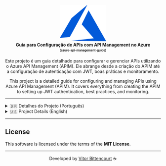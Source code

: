 <p align="center">
<img src="./assets/azure-logo.png" alt="Azure API Management" width="150" /> <br /> <b>Guia para Configuração de APIs com API Management no Azure</b> <br /> <sub><sup><b>(azure-api-management-guide)</b></sup></sub> <br /> </p> 
<p align="center"> Este projeto é um guia detalhado para configurar e gerenciar APIs utilizando o Azure API Management (APIM). Ele abrange desde a criação do APIM até a configuração de autenticação com JWT, boas práticas e monitoramento. <br /> </p>

<p align="center"> This project is a detailed guide for configuring and managing APIs using Azure API Management (APIM). It covers everything from creating the APIM to setting up JWT authentication, best practices, and monitoring. <br /> </p>

---

<details> <summary>🇧🇷 Detalhes do Projeto (Português)</summary>

## Resumo do Projeto

Este guia foi desenvolvido para auxiliar na configuração de APIs no Azure utilizando o API Management. Ele fornece instruções passo a passo para criar, configurar e gerenciar APIs, incluindo práticas recomendadas e configurações avançadas, como autenticação com JWT.

---

## Funcionalidades

- **Criação do API Management (APIM)**: Instruções para configurar o APIM, incluindo escolha de região, grupo de recursos e camada de preços.
- **Monitoramento**: Configuração de Log Analytics e Defender for Cloud para monitorar e proteger as APIs.
- **Configuração de Rede**: Orientações para configurar redes virtuais (VNET) ou endpoints privados.
- **Autenticação com JWT**: Passo a passo para configurar autenticação segura utilizando tokens JWT.
- **Boas Práticas**: Recomendações para ajustar endereços HTTP, configurar assinaturas e gerenciar permissões.
- **Configuração de CORS**: Controle de acesso às APIs por meio de configurações de CORS.

---

## Tecnologias e Ferramentas Utilizadas

- **Azure API Management (APIM)**: Serviço de gerenciamento de APIs.
- **Log Analytics**: Ferramenta para monitoramento e análise de logs.
- **Defender for Cloud**: Solução de segurança para proteger recursos no Azure.
- **JWT (JSON Web Token)**: Padrão para autenticação segura.

---

# Guia para Configuração de uma API com API Management no Azure

## 1. Criando o API Management (APIM)

1. Escolha a **região**.
2. Defina o **grupo de recursos**, **e-mail** e o **nome da organização**.
3. Escolha a **camada (Pricing Tier)**:
   - Avalie a camada que melhor atende às necessidades do negócio.
   - Consulte a documentação oficial para mais detalhes sobre os preços.

## 2. Monitoramento

- Configure o **Log Analytics** para monitorar a API.
- Utilize o **Defender for Cloud** para aumentar a segurança.

## 3. Configuração de Rede (Virtual Network)

- Caso utilize **VNET**, escolha a **Virtual Network** e as **sub-redes**.
- Caso contrário, configure um **private endpoint**.

## 4. Identidade Gerenciada

- Defina se o recurso terá acesso a outros recursos existentes no Azure.

## 5. Tags

- Utilize **tags** para identificar quem está usando e monitorar os custos do projeto.

## 6. Configuração de CORS

- Configure o **CORS** para controlar o acesso à API.
- Adicione o endereço do APIM.

## 7. Configurando a API

1. Adicione uma nova API.
2. Escolha o **App Service**.
3. Defina:
   - Nome da API.
   - Sufixo da URL.
4. Crie:
   - Tags.
   - Produtos.
   - Versões da API (se necessário).
5. Finalize criando a API.

## 8. Boas Práticas

- Na aba **Design**, ajuste os endereços das requisições HTTP.
- Em **Settings**, configure a assinatura (Subscription):
  - Altere o nome do cabeçalho (Header name), geralmente começando com `x-`, ex.: `x-api-key`.
- Em **Subscriptions**, crie uma nova assinatura:
  - Defina o nome.
  - Escolha a API criada.
  - Gere a chave de acesso.

## 9. Configurando Autenticação com JWT

1. No **App Registration**, registre um novo aplicativo:
   - Salve o **Client ID**, **OAUTH Token Endpoint** e **OpenID**.
   - Em **Manage -> Certificates & Secrets**, crie uma nova secret e salve o valor.
   - Se necessário, crie roles e adicione permissões.
2. Configure a validação do JWT no APIM:
   - Valide o token no cabeçalho (Header).
   - Defina o nome do cabeçalho e mensagens de erro.
   - Em **Issuers**, cole o `aud` e `iss` do token.
3. No **App Registration**, em **Expose an API**, adicione um escopo (scope).
4. Na API, configure:
   - Adicione o `aud` do token em **Audiences**.
   - Cole o **OpenID URL**.

---
Este guia fornece uma visão geral para configurar e gerenciar APIs no Azure utilizando o API Management. Certifique-se de consultar a documentação oficial para detalhes adicionais.

---

</details>

<details> <summary>🇺🇸 Project Details (English)</summary>

## Project Summary

This guide was developed to assist in configuring APIs on Azure using API Management. It provides step-by-step instructions for creating, configuring, and managing APIs, including best practices and advanced configurations such as JWT authentication.

---

## Features

- **API Management (APIM) Creation**: Instructions for setting up APIM, including region selection, resource group, and pricing tier.
- **Monitoring**: Setup of Log Analytics and Defender for Cloud to monitor and secure the APIs.
- **Network Configuration**: Guidance for setting up Virtual Networks (VNET) or private endpoints.
- **JWT Authentication**: Step-by-step guide for configuring secure authentication using JWT tokens.
- **Best Practices**: Recommendations for adjusting HTTP addresses, configuring subscriptions, and managing permissions.
- **CORS Configuration**: Control API access through CORS settings.

---

## Technologies and Tools Used

- **Azure API Management (APIM)**: API management service.
- **Log Analytics**: Tool for monitoring and analyzing logs.
- **Defender for Cloud**: Security solution to protect Azure resources.
- **JWT (JSON Web Token)**: Standard for secure authentication.

---

# Guide to Configuring an API with API Management on Azure

## 1. Creating API Management (APIM)

1. Choose the **region**.
2. Set the **resource group**, **email**, and **organization name**.
3. Choose the **Pricing Tier**:
   - Evaluate the tier that best suits the business needs.
   - Refer to the official documentation for pricing details.

## 2. Monitoring

- Configure **Log Analytics** to monitor the API.
- Use **Defender for Cloud** to enhance security.

## 3. Network Configuration (Virtual Network)

- If using **VNET**, select the **Virtual Network** and **subnets**.
- Otherwise, configure a **private endpoint**.

## 4. Managed Identity

- Define whether the resource will access other existing resources on Azure.

## 5. Tags

- Use **tags** to identify who is using the resource and to monitor project costs.

## 6. CORS Configuration

- Configure **CORS** to control API access.
- Add the APIM address.

## 7. Configuring the API

1. Add a new API.
2. Choose the **App Service**.
3. Define:
   - API name.
   - URL suffix.
4. Create:
   - Tags.
   - Products.
   - API versions (if needed).
5. Finalize by creating the API.

## 8. Best Practices

- In the **Design** tab, adjust HTTP request addresses.
- In **Settings**, configure the subscription:
  - Change the header name, usually starting with `x-`, e.g., `x-api-key`.
- In **Subscriptions**, create a new subscription:
  - Define the name.
  - Select the created API.
  - Generate the access key.

## 9. Configuring JWT Authentication

1. In **App Registration**, register a new application:
   - Save the **Client ID**, **OAUTH Token Endpoint**, and **OpenID**.
   - In **Manage -> Certificates & Secrets**, create a new secret and save the value.
   - If necessary, create roles and add permissions.
2. Configure JWT validation in APIM:
   - Validate the token in the **header**.
   - Set the header name and error messages.
   - In **Issuers**, paste the token’s `aud` and `iss`.
3. In **App Registration**, go to **Expose an API** and add a scope.
4. In the API, configure:
   - Add the token `aud` in **Audiences**.
   - Paste the **OpenID URL**.

---

This guide provides an overview of how to configure and manage APIs on Azure using API Management. Be sure to check the official documentation for additional details.

---

</details>

---

## License

This software is licensed under the terms of the **MIT License**.

---

<div align="center">

Developed by [Vitor Bittencourt](https://linktr.ee/vv_bittencourt) ☕

</div>